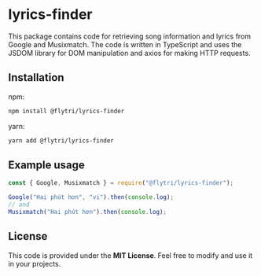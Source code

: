 # lyrics-finder

This package contains code for retrieving song information and lyrics from Google and Musixmatch. The code is written in TypeScript and uses the JSDOM library for DOM manipulation and axios for making HTTP requests.

## Installation

npm:

```bash
npm install @flytri/lyrics-finder
```

yarn:

```bash
yarn add @flytri/lyrics-finder
```

## Example usage

```js
const { Google, Musixmatch } = require("@flytri/lyrics-finder");

Google("Hai phút hơn", "vi").then(console.log);
// and
Musixmatch("Hai phút hơn").then(console.log);
```

## License

This code is provided under the **MIT License**. Feel free to modify and use it in your projects.
